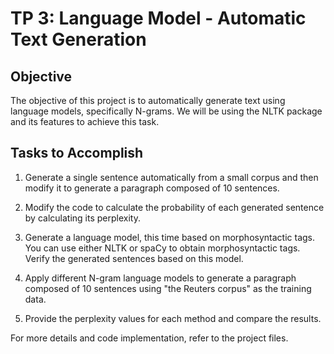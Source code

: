 # TP 3: Language Model - Automatic Text Generation

## Objective

The objective of this project is to automatically generate text using language models, specifically N-grams. We will be using the NLTK package and its features to achieve this task.

## Tasks to Accomplish

1. Generate a single sentence automatically from a small corpus and then modify it to generate a paragraph composed of 10 sentences.

2. Modify the code to calculate the probability of each generated sentence by calculating its perplexity.

3. Generate a language model, this time based on morphosyntactic tags. You can use either NLTK or spaCy to obtain morphosyntactic tags. Verify the generated sentences based on this model.

4. Apply different N-gram language models to generate a paragraph composed of 10 sentences using "the Reuters corpus" as the training data.

5. Provide the perplexity values for each method and compare the results.

For more details and code implementation, refer to the project files.
